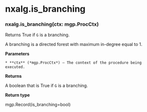 # nxalg.is_branching


### nxalg.is_branching(ctx: mgp.ProcCtx)
Returns True if `G` is a branching.

A branching is a directed forest with maximum in-degree equal to 1.


**Parameters**

    * **ctx** (*mgp.ProcCtx*) – The context of the procedure being executed.



**Returns**

A boolean that is True if `G` is a branching.



**Return type**

mgp.Record(is_branching=bool)
